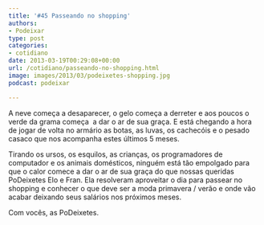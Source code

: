 ```yaml
---
title: '#45 Passeando no shopping'
authors:
- Podeixar
type: post
categories:
- cotidiano
date: 2013-03-19T00:29:08+00:00
url: /cotidiano/passeando-no-shopping.html
image: images/2013/03/podeixetes-shopping.jpg
podcast: podeixar

---
```

A neve começa a desaparecer, o gelo começa a derreter e aos poucos o verde da grama começa  a dar o ar de sua graça. E está chegando a hora de jogar de volta no armário as botas, as luvas, os cachecóis e o pesado casaco que nos acompanha estes últimos 5 meses.

Tirando os ursos, os esquilos, as crianças, os programadores de computador e os animais domésticos, ninguém está tão empolgado para que o calor comece a dar o ar de sua graça do que nossas queridas PoDeixetes Elo e Fran. Ela resolveram aproveitar o dia para passear no shopping e conhecer o que deve ser a moda primavera / verão e onde vão acabar deixando seus salários nos próximos meses.

Com vocês, as PoDeixetes.